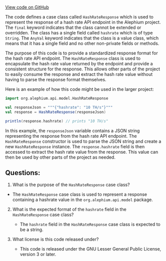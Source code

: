 [View code on GitHub](https://github.com/alephium/alephium/api/src/main/scala/org/alephium/api/model/HashRateResponse.scala)

The code defines a case class called `HashRateResponse` which is used to represent the response of a hash rate API endpoint in the Alephium project. The `final` keyword indicates that the class cannot be extended or overridden. The class has a single field called `hashrate` which is of type `String`. The `AnyVal` keyword indicates that the class is a value class, which means that it has a single field and no other non-private fields or methods.

The purpose of this code is to provide a standardized response format for the hash rate API endpoint. The `HashRateResponse` class is used to encapsulate the hash rate value returned by the endpoint and provide a consistent structure for the response. This allows other parts of the project to easily consume the response and extract the hash rate value without having to parse the response format themselves.

Here is an example of how this code might be used in the larger project:

```scala
import org.alephium.api.model.HashRateResponse

val responseJson = """{"hashrate": "10 TH/s"}"""
val response = HashRateResponse(responseJson)

println(response.hashrate) // prints "10 TH/s"
```

In this example, the `responseJson` variable contains a JSON string representing the response from the hash rate API endpoint. The `HashRateResponse` constructor is used to parse the JSON string and create a new `HashRateResponse` instance. The `response.hashrate` field is then accessed to extract the hash rate value from the response. This value can then be used by other parts of the project as needed.
## Questions: 
 1. What is the purpose of the `HashRateResponse` case class?
   - The `HashRateResponse` case class is used to represent a response containing a hashrate value in the `org.alephium.api.model` package.

2. What is the expected format of the `hashrate` field in the `HashRateResponse` case class?
   - The `hashrate` field in the `HashRateResponse` case class is expected to be a string.

3. What license is this code released under?
   - This code is released under the GNU Lesser General Public License, version 3 or later.